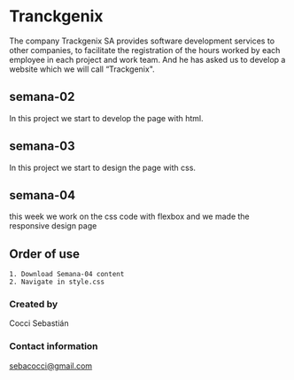 # Tranckgenix
The company Trackgenix SA provides software development services to other companies, to facilitate the registration of the hours worked by each employee in each project and work team.
And he has asked us to develop a website which we will call “Trackgenix".
## semana-02
In this project we start to develop the page with html.
## semana-03
In this project we start to design the page with css.
## semana-04
this week we work on the css code with flexbox and we made the responsive design page

## Order of use
```
1. Download Semana-04 content
2. Navigate in style.css

```
### Created by 
Cocci Sebastián
### Contact information
sebacocci@gmail.com